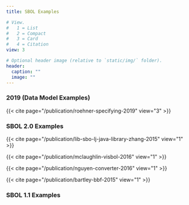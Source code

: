```yaml
---
title: SBOL Examples

# View.
#   1 = List
#   2 = Compact
#   3 = Card
#   4 = Citation
view: 3

# Optional header image (relative to `static/img/` folder).
header:
  caption: ""
  image: ""
---
```


### 2019 (Data Model Examples)

{{< cite page="/publication/roehner-specifying-2019" view="3" >}}

### SBOL 2.0 Examples

{{< cite page="/publication/lib-sbo-lj-java-library-zhang-2015" view="1" >}}

{{< cite page="/publication/mclaughlin-visbol-2016" view="1" >}}

{{< cite page="/publication/nguyen-converter-2016" view="1" >}}

{{< cite page="/publication/bartley-bbf-2015" view="1" >}}


### SBOL 1.1 Examples
